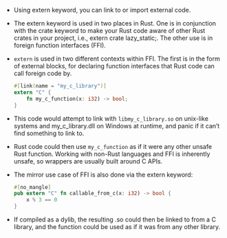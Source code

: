 
- Using extern keyword, you can link to or import external code.

- The extern keyword is used in two places in Rust. One is in conjunction with the crate keyword to make your Rust code aware of other Rust crates in your project, i.e., extern crate lazy_static;. The other use is in foreign function interfaces (FFI).

- `extern` is used in two different contexts within FFI. The first is in the form of external blocks, for declaring function interfaces that Rust code can call foreign code by.

    ```rust
    #[link(name = "my_c_library")]
    extern "C" {
        fn my_c_function(x: i32) -> bool;
    }
    ```

- This code would attempt to link with `libmy_c_library.so` on unix-like systems and my_c_library.dll on Windows at runtime, and panic if it can’t find something to link to.

- Rust code could then use `my_c_function` as if it were any other unsafe Rust function. Working with non-Rust languages and FFI is inherently unsafe, so wrappers are usually built around C APIs.

- The mirror use case of FFI is also done via the extern keyword:

    ```rust
    #[no_mangle]
    pub extern "C" fn callable_from_c(x: i32) -> bool {
        x % 3 == 0
    }
    ```

- If compiled as a dylib, the resulting .so could then be linked to from a C library, and the function could be used as if it was from any other library.

